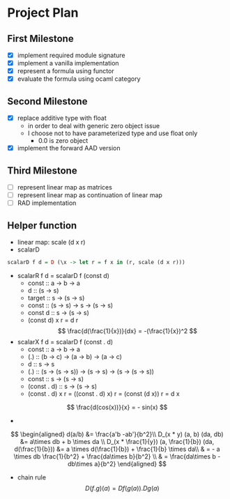 # Project Plan

## First Milestone
- [x] implement required module signature
- [x] implement a vanilla implementation
- [x] represent a formula using functor
- [x] evaluate the formula using ocaml category
## Second Milestone
- [x] replace additive type with float
  * in order to deal with generic zero object issue
  * I choose not to have parameterized type and use float only
    * 0.0 is zero object
- [x] implement the forward AAD version
## Third Milestone
- [ ] represent linear map as matrices
- [ ] represent linear map as continuation of linear map
- [ ] RAD implementation

## Helper function

* linear map: scale (d x r)
* scalarD
```hs
scalarD f d = D (\x -> let r = f x in (r, scale (d x r)))
```
* scalarR f d = scalarD f (const d)
  * const :: a -> b -> a
  * d :: (s -> s)
  * target :: s -> (s -> s)
  * const :: (s -> s) -> s -> (s -> s)
  * const d :: s -> (s -> s)
  * (const d) x r = d r
$$
\frac{d(\frac{1}{x})}{dx} = -(\frac{1}{x})^2
$$
* scalarX f d = scalarD f (const . d)
  * const :: a -> b -> a
  * (.) :: (b -> c) -> (a -> b) -> (a -> c)
  * d :: s -> s
  * (.) :: (s -> (s -> s)) -> (s -> s) -> (s -> (s -> s))
  * const :: s -> (s -> s)
  * (const . d) :: s -> (s -> s)
  * (const . d) x r = ((const . d) x) r = (const (d x)) r = d x

$$
\frac{d(cos(x))}{x} = - sin(x)
$$

*
$$
\begin{aligned}
d(a/b) &= \frac{a'b -ab'}{b^2}\\
D_(x * y) (a, b) (da, db) &=  a\times db + b \times da \\
D_(x * \frac{1}{y}) (a, \frac{1}{b}) (da, d(\frac{1}{b})) &= a \times d(\frac{1}{b}) + \frac{1}{b} \times da\\
& = - a \times db \frac{1}{b^2} + \frac{da\times b}{b^2} \\
& = \frac{da\times b - db\times a}{b^2}
\end{aligned}
$$

* chain rule
$$
D(f . g) (a) = Df(g(a)). Dg(a)
$$